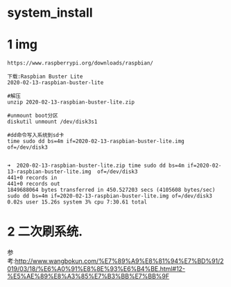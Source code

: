 # system_install

# 1 img


```
https://www.raspberrypi.org/downloads/raspbian/

下载:Raspbian Buster Lite
2020-02-13-raspbian-buster-lite

#解压
unzip 2020-02-13-raspbian-buster-lite.zip

#unmount boot分区
diskutil unmount /dev/disk3s1

#dd命令写入系统到sd卡
time sudo dd bs=4m if=2020-02-13-raspbian-buster-lite.img  of=/dev/disk3


➜  2020-02-13-raspbian-buster-lite.zip time sudo dd bs=4m if=2020-02-13-raspbian-buster-lite.img  of=/dev/disk3
441+0 records in
441+0 records out
1849688064 bytes transferred in 450.527203 secs (4105608 bytes/sec)
sudo dd bs=4m if=2020-02-13-raspbian-buster-lite.img of=/dev/disk3  0.02s user 15.26s system 3% cpu 7:30.61 total
```

# 2 二次刷系统.

参考:http://www.wangbokun.com/%E7%89%A9%E8%81%94%E7%BD%91/2019/03/18/%E6%A0%91%E8%8E%93%E6%B4%BE.html#12-%E5%AE%89%E8%A3%85%E7%B3%BB%E7%BB%9F
